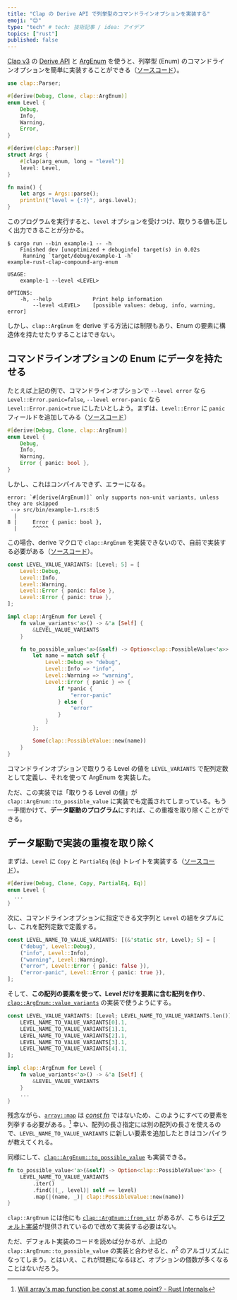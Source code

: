 ```yaml
---
title: "Clap の Derive API で列挙型のコマンドラインオプションを実装する"
emoji: "😊"
type: "tech" # tech: 技術記事 / idea: アイデア
topics: ["rust"]
published: false
---
```


[Clap v3](https://github.com/clap-rs/clap) の [Derive API](https://github.com/clap-rs/clap/blob/v3.1.9/examples/tutorial_derive/README.md) と [ArgEnum](https://docs.rs/clap/3.1.9/clap/trait.ArgEnum.html) を使うと、列挙型 (Enum) のコマンドラインオプションを簡単に実装することができる（[ソースコード](https://github.com/ishikawa/example-rust-clap-derive-api-arg-enum/blob/main/src/bin/example-1.rs)）。

```rust
use clap::Parser;

#[derive(Debug, Clone, clap::ArgEnum)]
enum Level {
    Debug,
    Info,
    Warning,
    Error,
}

#[derive(clap::Parser)]
struct Args {
    #[clap(arg_enum, long = "level")]
    level: Level,
}

fn main() {
    let args = Args::parse();
    println!("level = {:?}", args.level);
}
```

このプログラムを実行すると、`level` オプションを受けつけ、取りうる値も正しく出力できることが分かる。

```
$ cargo run --bin example-1 -- -h
    Finished dev [unoptimized + debuginfo] target(s) in 0.02s
     Running `target/debug/example-1 -h`
example-rust-clap-compound-arg-enum 

USAGE:
    example-1 --level <LEVEL>

OPTIONS:
    -h, --help             Print help information
        --level <LEVEL>    [possible values: debug, info, warning, error]
```

しかし、`clap::ArgEnum` を derive する方法には制限もあり、Enum の要素に構造体を持たせたりすることはできない。

## コマンドラインオプションの Enum にデータを持たせる

たとえば上記の例で、コマンドラインオプションで `--level error` なら `Level::Error.panic=false`, `--level error-panic` なら `Level::Error.panic=true` にしたいとしよう。まずは、`Level::Error` に `panic` フィールドを追加してみる（[ソースコード](https://github.com/ishikawa/example-rust-clap-derive-api-arg-enum/blob/main/src/bin/example-2.rs)）

```rust
#[derive(Debug, Clone, clap::ArgEnum)]
enum Level {
    Debug,
    Info,
    Warning,
    Error { panic: bool },
}
```

しかし、これはコンパイルできず、エラーになる。

```
error: `#[derive(ArgEnum)]` only supports non-unit variants, unless they are skipped
 --> src/bin/example-1.rs:8:5
  |
8 |     Error { panic: bool },
  |     ^^^^^
```

この場合、derive マクロで `clap::ArgEnum` を実装できないので、自前で実装する必要がある（[ソースコード](https://github.com/ishikawa/example-rust-clap-derive-api-arg-enum/blob/main/src/bin/example-3.rs)）。

```rust
const LEVEL_VALUE_VARIANTS: [Level; 5] = [
    Level::Debug,
    Level::Info,
    Level::Warning,
    Level::Error { panic: false },
    Level::Error { panic: true },
];

impl clap::ArgEnum for Level {
    fn value_variants<'a>() -> &'a [Self] {
        &LEVEL_VALUE_VARIANTS
    }

    fn to_possible_value<'a>(&self) -> Option<clap::PossibleValue<'a>> {
        let name = match self {
            Level::Debug => "debug",
            Level::Info => "info",
            Level::Warning => "warning",
            Level::Error { panic } => {
                if *panic {
                    "error-panic"
                } else {
                    "error"
                }
            }
        };

        Some(clap::PossibleValue::new(name))
    }
}
```

コマンドラインオプションで取りうる Level の値を `LEVEL_VARIANTS` で配列定数として定義し、それを使って ArgEnum を実装した。

ただ、この実装では「取りうる Level の値」が `clap::ArgEnum::to_possible_value` に実装でも定義されてしまっている。もう一手間かけて、**データ駆動のプログラム**にすれば、この重複を取り除くことができる。

## データ駆動で実装の重複を取り除く

まずは、`Level` に `Copy` と `PartialEq` (`Eq`) トレイトを実装する（[ソースコード](https://github.com/ishikawa/example-rust-clap-derive-api-arg-enum/blob/main/src/bin/example-4.rs)）。

```rust
#[derive(Debug, Clone, Copy, PartialEq, Eq)]
enum Level {
  ...
}
```

次に、コマンドラインオプションに指定できる文字列と `Level` の組をタプルにし、これを配列定数で定義する。

```rust
const LEVEL_NAME_TO_VALUE_VARIANTS: [(&'static str, Level); 5] = [
    ("debug", Level::Debug),
    ("info", Level::Info),
    ("warning", Level::Warning),
    ("error", Level::Error { panic: false }),
    ("error-panic", Level::Error { panic: true }),
];
```

そして、**この配列の要素を使って、Level だけを要素に含む配列を作り**、[`clap::ArgEnum::value_variants`](https://docs.rs/clap/3.1.9/clap/trait.ArgEnum.html#tymethod.value_variants) の実装で使うようにする。

```rust
const LEVEL_VALUE_VARIANTS: [Level; LEVEL_NAME_TO_VALUE_VARIANTS.len()] = [
    LEVEL_NAME_TO_VALUE_VARIANTS[0].1,
    LEVEL_NAME_TO_VALUE_VARIANTS[1].1,
    LEVEL_NAME_TO_VALUE_VARIANTS[2].1,
    LEVEL_NAME_TO_VALUE_VARIANTS[3].1,
    LEVEL_NAME_TO_VALUE_VARIANTS[4].1,
];

impl clap::ArgEnum for Level {
    fn value_variants<'a>() -> &'a [Self] {
        &LEVEL_VALUE_VARIANTS
    }
  	...
}
```

残念ながら、[`array::map`](https://doc.rust-lang.org/std/primitive.array.html#method.map) は [*const fn*](https://doc.rust-lang.org/reference/const_eval.html#const-functions) ではないため、このようにすべての要素を列挙する必要がある。[^1] 幸い、配列の長さ指定には別の配列の長さを使えるので、`LEVEL_NAME_TO_VALUE_VARIANTS` に新しい要素を追加したときはコンパイラが教えてくれる。

同様にして、[`clap::ArgEnum::to_possible_value`](https://docs.rs/clap/3.1.9/clap/trait.ArgEnum.html#tymethod.to_possible_value) も実装できる。

```rust
fn to_possible_value<'a>(&self) -> Option<clap::PossibleValue<'a>> {
    LEVEL_NAME_TO_VALUE_VARIANTS
        .iter()
        .find(|(_, level)| self == level)
        .map(|(name, _)| clap::PossibleValue::new(name))
}
```

`clap::ArgEnum` には他にも [`clap::ArgEnum::from_str`](https://docs.rs/clap/3.1.9/clap/trait.ArgEnum.html#method.from_str) があるが、こちらは[デフォルト実装](https://docs.rs/clap/3.1.9/src/clap/derive.rs.html#425-435)が提供されているので改めて実装する必要はない。

ただ、デフォルト実装のコードを読めば分かるが、上記の `clap::ArgEnum::to_possible_value` の実装と合わせると、$n^2$ のアルゴリズムになってしまう。とはいえ、これが問題になるほど、オプションの個数が多くなることはないだろう。



[^1]: [Will array's map function be const at some point? - Rust Internals](https://internals.rust-lang.org/t/will-arrays-map-function-be-const-at-some-point/16419)
